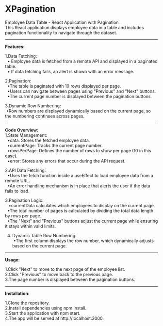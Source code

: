 # XPagination <br> 
Employee Data Table - React Application with Pagination<br />
This React application displays employee data in a table and includes pagination functionality to navigate through the dataset.
<hr>
<b>Features:</b>
<br />

1.Data Fetching:<br />
&nbsp;&nbsp;• Employee data is fetched from a remote API and displayed in a paginated table.<br />
&nbsp;&nbsp;• If data fetching fails, an alert is shown with an error message.<br />
    
2.Pagination:<br />
&nbsp;&nbsp;•The table is paginated with 10 rows displayed per page.<br />
&nbsp;&nbsp;•Users can navigate between pages using "Previous" and "Next" buttons.<br />
&nbsp;&nbsp;•The current page number is displayed between the pagination buttons.<br />

3.Dynamic Row Numbering:<br />
&nbsp;•Row numbers are displayed dynamically based on the current page, so the 
numbering continues across pages.<br />
<hr>
<b>Code Overview:</b>
<br />
1.State Management:<br />
&nbsp;&nbsp;•data: Stores the fetched employee data.<br />
&nbsp;&nbsp;•currentPage: Tracks the current page number.<br />
&nbsp;&nbsp;•rowsPerPage: Defines the number of rows to show per page (10 in this case).<br />
&nbsp;&nbsp;•error: Stores any errors that occur during the API request.<br />

2.API Data Fetching:<br />
&nbsp;&nbsp;•Uses the fetch function inside a useEffect to load employee data from a remote URL.<br />
&nbsp;&nbsp;•An error handling mechanism is in place that alerts the user if the data fails to load.<br />

3.Pagination Logic:<br />
&nbsp;&nbsp;&nbsp;•currentData calculates which employees to display on the current page.<br />
&nbsp;&nbsp;•The total number of pages is calculated by dividing the total data length by rows per page.<br />
&nbsp;&nbsp;•The "Next" and "Previous" buttons adjust the current page while ensuring it stays within valid limits.<br />

4. Dynamic Table Row Numbering:<br />
&nbsp;•The first column displays the row number, which dynamically adjusts based on the current page.<br />
<hr>

<b>Usage:</b><br />

1.Click "Next" to move to the next page of the employee list.<br />
2.Click "Previous" to move back to the previous page.<br />
3.The page number is displayed between the pagination buttons.<br />
<hr>

<b>Installation:</b><br />

1.Clone the repository.<br />
2.Install dependencies using npm install.<br />
3.Start the application with npm start.<br />
4.The app will be served at http://localhost:3000.<br />
